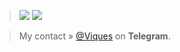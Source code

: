 > <img src="https://github-readme-stats.vercel.app/api?username=Viquess&show_icons=true&theme=vision-friendly-dark&count_private=true">
> 
>
> <img src="https://github-readme-stats.vercel.app/api/top-langs/?username=Viquess&layout=compact&theme=vision-friendly-dark">

> My contact » [@Viques](https://t.me/Viques) on **Telegram**.


